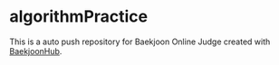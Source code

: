 # algorithmPractice
This is a auto push repository for Baekjoon Online Judge created with [BaekjoonHub](https://github.com/BaekjoonHub/BaekjoonHub).

